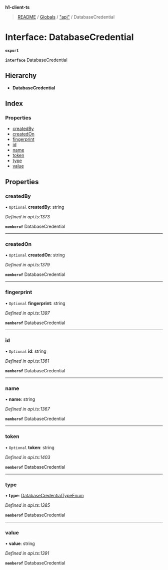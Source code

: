 **h1-client-ts**

> [README](../README.md) / [Globals](../globals.md) / ["api"](../modules/_api_.md) / DatabaseCredential

# Interface: DatabaseCredential

**`export`** 

**`interface`** DatabaseCredential

## Hierarchy

* **DatabaseCredential**

## Index

### Properties

* [createdBy](_api_.databasecredential.md#createdby)
* [createdOn](_api_.databasecredential.md#createdon)
* [fingerprint](_api_.databasecredential.md#fingerprint)
* [id](_api_.databasecredential.md#id)
* [name](_api_.databasecredential.md#name)
* [token](_api_.databasecredential.md#token)
* [type](_api_.databasecredential.md#type)
* [value](_api_.databasecredential.md#value)

## Properties

### createdBy

• `Optional` **createdBy**: string

*Defined in api.ts:1373*

**`memberof`** DatabaseCredential

___

### createdOn

• `Optional` **createdOn**: string

*Defined in api.ts:1379*

**`memberof`** DatabaseCredential

___

### fingerprint

• `Optional` **fingerprint**: string

*Defined in api.ts:1397*

**`memberof`** DatabaseCredential

___

### id

• `Optional` **id**: string

*Defined in api.ts:1361*

**`memberof`** DatabaseCredential

___

### name

•  **name**: string

*Defined in api.ts:1367*

**`memberof`** DatabaseCredential

___

### token

• `Optional` **token**: string

*Defined in api.ts:1403*

**`memberof`** DatabaseCredential

___

### type

•  **type**: [DatabaseCredentialTypeEnum](../enums/_api_.databasecredentialtypeenum.md)

*Defined in api.ts:1385*

**`memberof`** DatabaseCredential

___

### value

•  **value**: string

*Defined in api.ts:1391*

**`memberof`** DatabaseCredential
